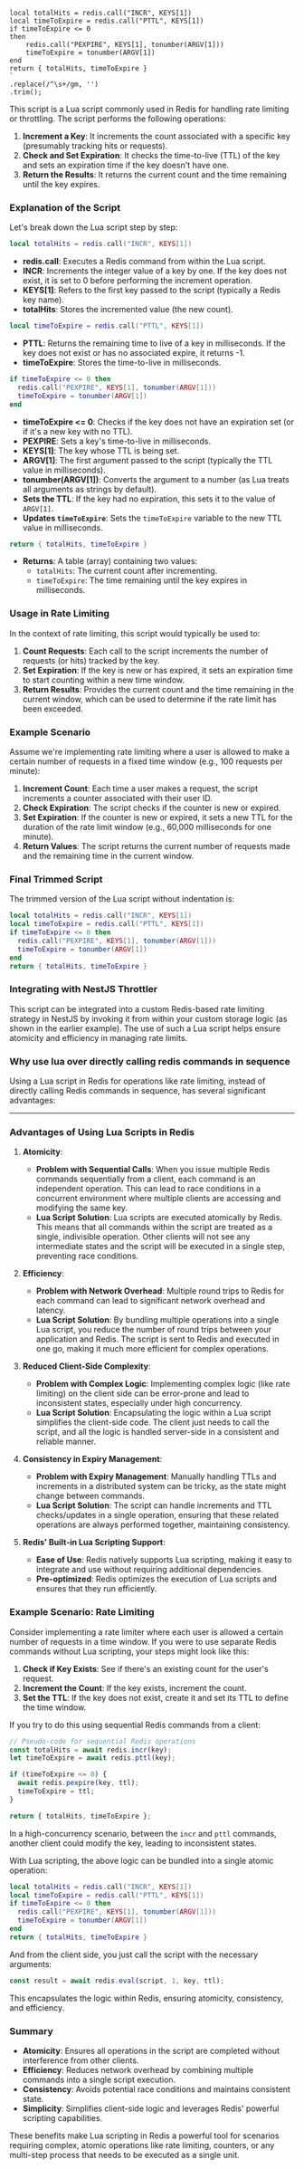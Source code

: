 ``` 
local totalHits = redis.call("INCR", KEYS[1])
local timeToExpire = redis.call("PTTL", KEYS[1])
if timeToExpire <= 0
then
    redis.call("PEXPIRE", KEYS[1], tonumber(ARGV[1]))
    timeToExpire = tonumber(ARGV[1])
end
return { totalHits, timeToExpire }
`
.replace(/^\s+/gm, '')
.trim();
```

This script is a Lua script commonly used in Redis for handling rate limiting or throttling. The script performs the following operations:

1. **Increment a Key**: It increments the count associated with a specific key (presumably tracking hits or requests).
2. **Check and Set Expiration**: It checks the time-to-live (TTL) of the key and sets an expiration time if the key doesn't have one.
3. **Return the Results**: It returns the current count and the time remaining until the key expires.

### Explanation of the Script

Let's break down the Lua script step by step:

```lua
local totalHits = redis.call("INCR", KEYS[1])
```

- **redis.call**: Executes a Redis command from within the Lua script.
- **INCR**: Increments the integer value of a key by one. If the key does not exist, it is set to 0 before performing the increment operation.
- **KEYS[1]**: Refers to the first key passed to the script (typically a Redis key name).
- **totalHits**: Stores the incremented value (the new count).

```lua
local timeToExpire = redis.call("PTTL", KEYS[1])
```

- **PTTL**: Returns the remaining time to live of a key in milliseconds. If the key does not exist or has no associated expire, it returns -1.
- **timeToExpire**: Stores the time-to-live in milliseconds.

```lua
if timeToExpire <= 0 then
  redis.call("PEXPIRE", KEYS[1], tonumber(ARGV[1]))
  timeToExpire = tonumber(ARGV[1])
end
```

- **timeToExpire <= 0**: Checks if the key does not have an expiration set (or if it's a new key with no TTL).
- **PEXPIRE**: Sets a key's time-to-live in milliseconds. 
- **KEYS[1]**: The key whose TTL is being set.
- **ARGV[1]**: The first argument passed to the script (typically the TTL value in milliseconds).
- **tonumber(ARGV[1])**: Converts the argument to a number (as Lua treats all arguments as strings by default).
- **Sets the TTL**: If the key had no expiration, this sets it to the value of `ARGV[1]`.
- **Updates `timeToExpire`**: Sets the `timeToExpire` variable to the new TTL value in milliseconds.

```lua
return { totalHits, timeToExpire }
```

- **Returns**: A table (array) containing two values:
  - `totalHits`: The current count after incrementing.
  - `timeToExpire`: The time remaining until the key expires in milliseconds.

### Usage in Rate Limiting

In the context of rate limiting, this script would typically be used to:

1. **Count Requests**: Each call to the script increments the number of requests (or hits) tracked by the key.
2. **Set Expiration**: If the key is new or has expired, it sets an expiration time to start counting within a new time window.
3. **Return Results**: Provides the current count and the time remaining in the current window, which can be used to determine if the rate limit has been exceeded.

### Example Scenario

Assume we're implementing rate limiting where a user is allowed to make a certain number of requests in a fixed time window (e.g., 100 requests per minute):

1. **Increment Count**: Each time a user makes a request, the script increments a counter associated with their user ID.
2. **Check Expiration**: The script checks if the counter is new or expired.
3. **Set Expiration**: If the counter is new or expired, it sets a new TTL for the duration of the rate limit window (e.g., 60,000 milliseconds for one minute).
4. **Return Values**: The script returns the current number of requests made and the remaining time in the current window.

### Final Trimmed Script

The trimmed version of the Lua script without indentation is:

```lua
local totalHits = redis.call("INCR", KEYS[1])
local timeToExpire = redis.call("PTTL", KEYS[1])
if timeToExpire <= 0 then
  redis.call("PEXPIRE", KEYS[1], tonumber(ARGV[1]))
  timeToExpire = tonumber(ARGV[1])
end
return { totalHits, timeToExpire }
```

### Integrating with NestJS Throttler

This script can be integrated into a custom Redis-based rate limiting strategy in NestJS by invoking it from within your custom storage logic (as shown in the earlier example). The use of such a Lua script helps ensure atomicity and efficiency in managing rate limits.


### Why use lua over directly calling redis commands in sequence

Using a Lua script in Redis for operations like rate limiting, instead of directly calling Redis commands in sequence, has several significant advantages:

---

### Advantages of Using Lua Scripts in Redis

1. **Atomicity**:
   - **Problem with Sequential Calls**: When you issue multiple Redis commands sequentially from a client, each command is an independent operation. This can lead to race conditions in a concurrent environment where multiple clients are accessing and modifying the same key.
   - **Lua Script Solution**: Lua scripts are executed atomically by Redis. This means that all commands within the script are treated as a single, indivisible operation. Other clients will not see any intermediate states and the script will be executed in a single step, preventing race conditions.

2. **Efficiency**:
   - **Problem with Network Overhead**: Multiple round trips to Redis for each command can lead to significant network overhead and latency.
   - **Lua Script Solution**: By bundling multiple operations into a single Lua script, you reduce the number of round trips between your application and Redis. The script is sent to Redis and executed in one go, making it much more efficient for complex operations.

3. **Reduced Client-Side Complexity**:
   - **Problem with Complex Logic**: Implementing complex logic (like rate limiting) on the client side can be error-prone and lead to inconsistent states, especially under high concurrency.
   - **Lua Script Solution**: Encapsulating the logic within a Lua script simplifies the client-side code. The client just needs to call the script, and all the logic is handled server-side in a consistent and reliable manner.

4. **Consistency in Expiry Management**:
   - **Problem with Expiry Management**: Manually handling TTLs and increments in a distributed system can be tricky, as the state might change between commands.
   - **Lua Script Solution**: The script can handle increments and TTL checks/updates in a single operation, ensuring that these related operations are always performed together, maintaining consistency.

5. **Redis' Built-in Lua Scripting Support**:
   - **Ease of Use**: Redis natively supports Lua scripting, making it easy to integrate and use without requiring additional dependencies.
   - **Pre-optimized**: Redis optimizes the execution of Lua scripts and ensures that they run efficiently.

### Example Scenario: Rate Limiting

Consider implementing a rate limiter where each user is allowed a certain number of requests in a time window. If you were to use separate Redis commands without Lua scripting, your steps might look like this:

1. **Check if Key Exists**: See if there's an existing count for the user's request.
2. **Increment the Count**: If the key exists, increment the count.
3. **Set the TTL**: If the key does not exist, create it and set its TTL to define the time window.

If you try to do this using sequential Redis commands from a client:

```javascript
// Pseudo-code for sequential Redis operations
const totalHits = await redis.incr(key);
let timeToExpire = await redis.pttl(key);

if (timeToExpire <= 0) {
  await redis.pexpire(key, ttl);
  timeToExpire = ttl;
}

return { totalHits, timeToExpire };
```

In a high-concurrency scenario, between the `incr` and `pttl` commands, another client could modify the key, leading to inconsistent states.

With Lua scripting, the above logic can be bundled into a single atomic operation:

```lua
local totalHits = redis.call("INCR", KEYS[1])
local timeToExpire = redis.call("PTTL", KEYS[1])
if timeToExpire <= 0 then
  redis.call("PEXPIRE", KEYS[1], tonumber(ARGV[1]))
  timeToExpire = tonumber(ARGV[1])
end
return { totalHits, timeToExpire }
```

And from the client side, you just call the script with the necessary arguments:

```javascript
const result = await redis.eval(script, 1, key, ttl);
```

This encapsulates the logic within Redis, ensuring atomicity, consistency, and efficiency.

### Summary

- **Atomicity**: Ensures all operations in the script are completed without interference from other clients.
- **Efficiency**: Reduces network overhead by combining multiple commands into a single script execution.
- **Consistency**: Avoids potential race conditions and maintains consistent state.
- **Simplicity**: Simplifies client-side logic and leverages Redis' powerful scripting capabilities.

These benefits make Lua scripting in Redis a powerful tool for scenarios requiring complex, atomic operations like rate limiting, counters, or any multi-step process that needs to be executed as a single unit.